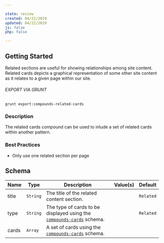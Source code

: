 ```yaml
---

state: review
created: 04/22/2019
updated: 04/22/2019
js: false
php: false

---
```


## Getting Started

Related sections are useful for showing relationships among site content. Related cards depicts a graphical representation of some other site content as it relates to a given page within our site.

###### EXPORT VIA GRUNT

```
grunt export:compounds-related-cards
```


### Description

The related cards compound can be used to inlude a set of related cards within another pattern.


### Best Practices

- Only use one related section per page


## Schema

| Name    | Type      | Description                                                                                 | Value(s)  | Default   |
|---------|-----------|---------------------------------------------------------------------------------------------|-----------|-----------|
| title   | `String`  | The title of the related content section.                                                   |           | `Related` |
| type    | `String`  | The type of cards to be displayed using the [`compounds-cards`][compounds-cards] schema.    |           | `Related` |
| cards   | `Array`   | A set of cards using the [`compounds-cards`][compounds-cards] schema.                       |           |           |


[compounds-cards]: /patterns/40-compounds-cards-cards/40-compounds-cards-cards.html
